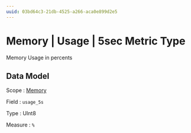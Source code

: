 ```yaml
---
uuid: 03bd64c3-21db-4525-a266-aca0e899d2e5
---
```

# Memory | Usage | 5sec Metric Type

Memory Usage in percents

## Data Model

Scope
: [Memory](../../../scopes/memory.md)

Field
: `usage_5s`

Type
: UInt8

Measure
: `%`
